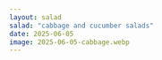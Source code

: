 ```yaml
---
layout: salad
salad: "cabbage and cucumber salads"
date: 2025-06-05
image: 2025-06-05-cabbage.webp
---
```

